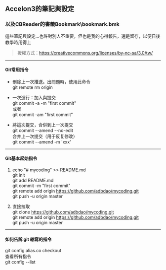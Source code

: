 ## Accelon3的筆記與設定  
### 以及CBReader的書籤Bookmark\bookmark.bmk  
這些筆記與設定…也許對別人不重要，但也是我的心得報告，還是留存，以便日後教學時用得上

> 授權方式：https://creativecommons.org/licenses/by-nc-sa/3.0/tw/  
***  
#### Git常用指令  
* 刪除上一次推送。出問題時，使用此命令  
git remote rm origin  
  
* 一次進行：加入與提交  
git commit -a -m "first commit"  
或者  
git commit -am "first commit"  
  
* 將這次提交，合併到上一次提交  
git commit --amend --no-edit  
合并上一次提交（用于反复修改）  
git commit --amend -m 'xxx'  
  
***  
#### Git基本起始指令  
1. echo "# mycoding" >> README.md  
git init  
git add README.md  
git commit -m "first commit"  
git remote add origin https://github.com/adbdao/mycoding.git  
git push -u origin master  
  
2. 直接拉取  
git clone https://github.com/adbdao/mycoding.git  
git remote add origin https://github.com/adbdao/mycoding.git  
git push -u origin master  
***  
#### 如何告訴 git 縮寫的指令  
git config alias.co checkout  
查看所有指令  
git config --list  